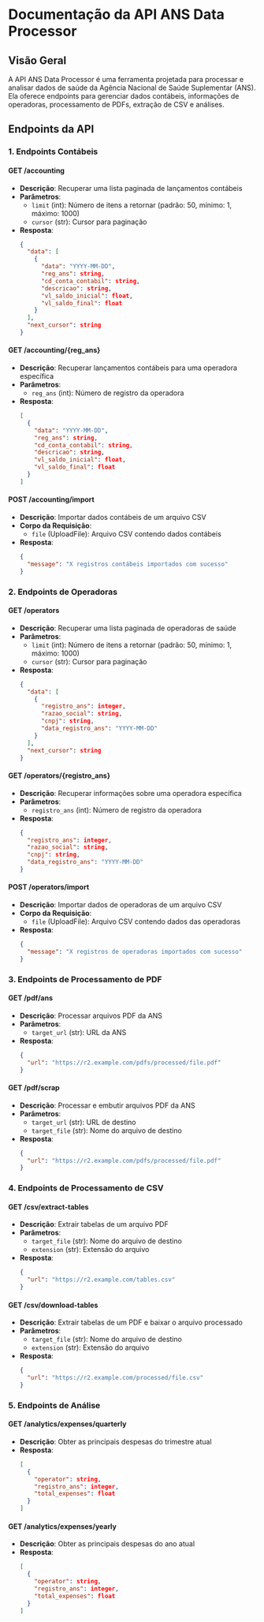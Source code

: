 # Documentação da API ANS Data Processor

## Visão Geral
A API ANS Data Processor é uma ferramenta projetada para processar e analisar dados de saúde da Agência Nacional de Saúde Suplementar (ANS). Ela oferece endpoints para gerenciar dados contábeis, informações de operadoras, processamento de PDFs, extração de CSV e análises.

## Endpoints da API

### 1. Endpoints Contábeis

#### GET /accounting
- **Descrição**: Recuperar uma lista paginada de lançamentos contábeis
- **Parâmetros**:
  - `limit` (int): Número de itens a retornar (padrão: 50, mínimo: 1, máximo: 1000)
  - `cursor` (str): Cursor para paginação
- **Resposta**:
  ```json
  {
    "data": [
      {
        "data": "YYYY-MM-DD",
        "reg_ans": string,
        "cd_conta_contabil": string,
        "descricao": string,
        "vl_saldo_inicial": float,
        "vl_saldo_final": float
      }
    ],
    "next_cursor": string
  }
  ```

#### GET /accounting/{reg_ans}
- **Descrição**: Recuperar lançamentos contábeis para uma operadora específica
- **Parâmetros**:
  - `reg_ans` (int): Número de registro da operadora
- **Resposta**:
  ```json
  [
    {
      "data": "YYYY-MM-DD",
      "reg_ans": string,
      "cd_conta_contabil": string,
      "descricao": string,
      "vl_saldo_inicial": float,
      "vl_saldo_final": float
    }
  ]
  ```

#### POST /accounting/import
- **Descrição**: Importar dados contábeis de um arquivo CSV
- **Corpo da Requisição**:
  - `file` (UploadFile): Arquivo CSV contendo dados contábeis
- **Resposta**:
  ```json
  {
    "message": "X registros contábeis importados com sucesso"
  }
  ```

### 2. Endpoints de Operadoras

#### GET /operators
- **Descrição**: Recuperar uma lista paginada de operadoras de saúde
- **Parâmetros**:
  - `limit` (int): Número de itens a retornar (padrão: 50, mínimo: 1, máximo: 1000)
  - `cursor` (str): Cursor para paginação
- **Resposta**:
  ```json
  {
    "data": [
      {
        "registro_ans": integer,
        "razao_social": string,
        "cnpj": string,
        "data_registro_ans": "YYYY-MM-DD"
      }
    ],
    "next_cursor": string
  }
  ```

#### GET /operators/{registro_ans}
- **Descrição**: Recuperar informações sobre uma operadora específica
- **Parâmetros**:
  - `registro_ans` (int): Número de registro da operadora
- **Resposta**:
  ```json
  {
    "registro_ans": integer,
    "razao_social": string,
    "cnpj": string,
    "data_registro_ans": "YYYY-MM-DD"
  }
  ```

#### POST /operators/import
- **Descrição**: Importar dados de operadoras de um arquivo CSV
- **Corpo da Requisição**:
  - `file` (UploadFile): Arquivo CSV contendo dados das operadoras
- **Resposta**:
  ```json
  {
    "message": "X registros de operadoras importados com sucesso"
  }
  ```

### 3. Endpoints de Processamento de PDF

#### GET /pdf/ans
- **Descrição**: Processar arquivos PDF da ANS
- **Parâmetros**:
  - `target_url` (str): URL da ANS
- **Resposta**:
  ```json
  {
    "url": "https://r2.example.com/pdfs/processed/file.pdf"
  }
  ```

#### GET /pdf/scrap
- **Descrição**: Processar e embutir arquivos PDF da ANS
- **Parâmetros**:
  - `target_url` (str): URL de destino
  - `target_file` (str): Nome do arquivo de destino
- **Resposta**:
  ```json
  {
    "url": "https://r2.example.com/pdfs/processed/file.pdf"
  }
  ```

### 4. Endpoints de Processamento de CSV

#### GET /csv/extract-tables
- **Descrição**: Extrair tabelas de um arquivo PDF
- **Parâmetros**:
  - `target_file` (str): Nome do arquivo de destino
  - `extension` (str): Extensão do arquivo
- **Resposta**:
  ```json
  {
    "url": "https://r2.example.com/tables.csv"
  }
  ```

#### GET /csv/download-tables
- **Descrição**: Extrair tabelas de um PDF e baixar o arquivo processado
- **Parâmetros**:
  - `target_file` (str): Nome do arquivo de destino
  - `extension` (str): Extensão do arquivo
- **Resposta**:
  ```json
  {
    "url": "https://r2.example.com/processed/file.csv"
  }
  ```

### 5. Endpoints de Análise

#### GET /analytics/expenses/quarterly
- **Descrição**: Obter as principais despesas do trimestre atual
- **Resposta**:
  ```json
  [
    {
      "operator": string,
      "registro_ans": integer,
      "total_expenses": float
    }
  ]
  ```

#### GET /analytics/expenses/yearly
- **Descrição**: Obter as principais despesas do ano atual
- **Resposta**:
  ```json
  [
    {
      "operator": string,
      "registro_ans": integer,
      "total_expenses": float
    }
  ]
  ```